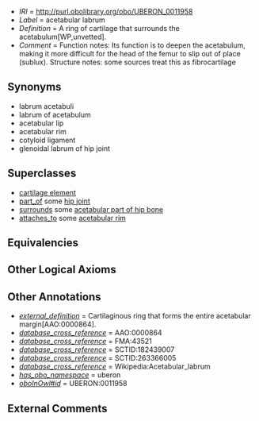  * *IRI* = http://purl.obolibrary.org/obo/UBERON_0011958
 * *Label* = acetabular labrum
 * *Definition* = A ring of cartilage that surrounds the acetabulum[WP,unvetted].
 * *Comment* = Function notes: Its function is to deepen the acetabulum, making it more difficult for the head of the femur to slip out of place (sublux). Structure notes: some sources treat this as fibrocartilage

## Synonyms

 * labrum acetabuli
 * labrum of acetabulum
 * acetabular lip
 * acetabular rim
 * cotyloid ligament
 * glenoidal labrum of hip joint

## Superclasses

 * [cartilage element](../../UBERON/44/UBERON_0007844.md)
 * [part_of](../../BFO/50/BFO_0000050.md) some [hip joint](../../UBERON/86/UBERON_0001486.md)
 * [surrounds](../../RO/21/RO_0002221.md) some [acetabular part of hip bone](../../UBERON/69/UBERON_0001269.md)
 * [attaches_to](../../RO/71/RO_0002371.md) some [acetabular rim](../../UBERON/02/UBERON_0006802.md)

## Equivalencies


## Other Logical Axioms


## Other Annotations

 * *[external_definition](../../UBPROP/01/UBPROP_0000001.md)* = Cartilaginous ring that forms the entire acetabular margin[AAO:0000864].
 * *[database_cross_reference](../../ef/oboInOwl#hasDbXref.md)* = AAO:0000864
 * *[database_cross_reference](../../ef/oboInOwl#hasDbXref.md)* = FMA:43521
 * *[database_cross_reference](../../ef/oboInOwl#hasDbXref.md)* = SCTID:182439007
 * *[database_cross_reference](../../ef/oboInOwl#hasDbXref.md)* = SCTID:263366005
 * *[database_cross_reference](../../ef/oboInOwl#hasDbXref.md)* = Wikipedia:Acetabular_labrum
 * *[has_obo_namespace](../../ce/oboInOwl#hasOBONamespace.md)* = uberon
 * *[oboInOwl#id](../../id/oboInOwl#id.md)* = UBERON:0011958

## External Comments

